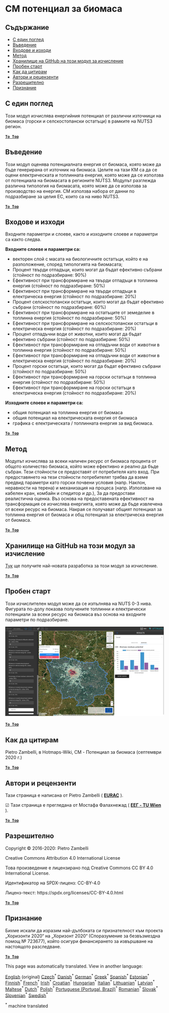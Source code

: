 <h1><a class="anchor" id="cm-biomass-potential" href="#cm-biomass-potential"><i class="fa fa-link"></i></a>CM потенциал за биомаса</h1><h2><a class="anchor" id="table-of-contents" href="#table-of-contents"><i class="fa fa-link"></i></a> Съдържание</h2><ul><li> <a href="#in-a-glance">С един поглед</a></li><li> <a href="#introduction">Въведение</a></li><li> <a href="#inputs-and-outputs">Входове и изходи</a></li><li> <a href="#method">Метод</a></li><li> <a href="#github-repository-of-this-calculation-module">Хранилище на GitHub на този модул за изчисление</a></li><li> <a href="#sample-run">Пробен старт</a></li><li> <a href="#how-to-cite">Как да цитирам</a></li><li> <a href="#authors-and-reviewers">Автори и рецензенти</a></li><li> <a href="#license">Разрешително</a></li><li> <a href="#acknowledgement">Признание</a></li></ul><h2><a class="anchor" id="in-a-glance" href="#in-a-glance"><i class="fa fa-link"></i></a> С един поглед</h2><p> Този модул изчислява енергийния потенциал от различни източници на биомаса (горски и селскостопански остатъци) в рамките на NUTS3 регион.</p><p> <a href="#table-of-contents"><strong><code>To Top</code></strong></a></p><h2><a class="anchor" id="introduction" href="#introduction"><i class="fa fa-link"></i></a> Въведение</h2><p> Този модул оценява потенциалната енергия от биомаса, която може да бъде генерирана от източник на биомаса. Целите на тази КМ са да се оцени електрическата и топлинната енергия, която може да се използва от потенциала на биомасата в регионите NUTS3. Модулът разглежда различна типология на биомасата, която може да се използва за производство на енергия. CM използва набора от данни по подразбиране за целия ЕС, които са на ниво NUTS3.</p><p> <a href="#table-of-contents"><strong><code>To Top</code></strong></a></p><h2><a class="anchor" id="inputs-and-outputs" href="#inputs-and-outputs"><i class="fa fa-link"></i></a> Входове и изходи</h2><p> Входните параметри и слоеве, както и изходните слоеве и параметри са както следва.</p><p> <strong>Входните слоеве и параметри са:</strong></p><ul><li> векторен слой с масата на биологичните остатъци, който е на разположение, според типологията на биомасата;</li><li> Процент твърди отпадъци, които могат да бъдат ефективно събрани (стойност по подразбиране: 90%)</li><li> Ефективност при трансформиране на твърди отпадъци в топлинна енергия (стойност по подразбиране: 50%)</li><li> Ефективност при трансформиране на твърди отпадъци в електрическа енергия (стойност по подразбиране: 20%)</li><li> Процент селскостопански остатъци, които могат да бъдат ефективно събрани (стойност по подразбиране: 60%)</li><li> Ефективност при трансформиране на остатъците от земеделие в топлинна енергия (стойност по подразбиране: 50%)</li><li> Ефективност при трансформиране на селскостопански остатъци в електрическа енергия (стойност по подразбиране: 20%)</li><li> Процент отпадъчни води от животни, които могат да бъдат ефективно събрани (стойност по подразбиране: 50%)</li><li> Ефективност при трансформиране на отпадъчни води от животни в топлинна енергия (стойност по подразбиране: 50%)</li><li> Ефективност при трансформиране на отпадъчни води от животни в електрическа енергия (стойност по подразбиране: 20%)</li><li> Процент горски остатъци, които могат да бъдат ефективно събрани (стойност по подразбиране: 50%)</li><li> Ефективност при трансформиране на горски остатъци в топлинна енергия (стойност по подразбиране: 50%)</li><li> Ефективност при трансформиране на горски остатъци в електрическа енергия (стойност по подразбиране: 20%)</li></ul><p> <strong>Изходните слоеве и параметри са:</strong></p><ul><li> общия потенциал на топлинна енергия от биомаса</li><li> общия потенциал на електрическата енергия от биомаса</li><li> графика с електрическата / топлинната енергия за вид биомаса.</li></ul><p> <a href="#table-of-contents"><strong><code>To Top</code></strong></a></p><h2><a class="anchor" id="method" href="#method"><i class="fa fa-link"></i></a> Метод</h2><p> Модулът изчислява за всеки наличен ресурс от биомаса процента от общото количество биомаса, който може ефективно и реално да бъде събран. Тези стойности се предоставят от потребителя като вход. При предоставянето на тези стойности потребителят трябва да вземе предвид параметри като горски почвени условия (напр. Наклон, неравности на терена) и механизация на процеса (напр. Използване на кабелен кран, комбайн и спедитор и др.), За да предостави реалистична оценка. Въз основа на предоставената ефективност на трансформация се изчислява енергията, която може да бъде извлечена от всеки ресурс на биомаса. Накрая се получават общият потенциал за топлинна енергия от биомаса и общ потенциал за електрическа енергия от биомаса.</p><p> <a href="#table-of-contents"><strong><code>To Top</code></strong></a></p><h2><a class="anchor" id="github-repository-of-this-calculation-module" href="#github-repository-of-this-calculation-module"><i class="fa fa-link"></i></a> Хранилище на GitHub на този модул за изчисление</h2><p> <a href="https://github.com/HotMaps/biomass_potential">Тук</a> ще получите най-новата разработка за този модул за изчисление.</p><p> <a href="#table-of-contents"><strong><code>To Top</code></strong></a></p><h2><a class="anchor" id="sample-run" href="#sample-run"><i class="fa fa-link"></i></a> Пробен старт</h2><p> Този изчислителен модул може да се изпълнява на NUTS 0-3 нива. Фигурата по-долу показва получените топлинни и електрически потенциали за всеки ресурс на биомаса въз основа на входните параметри по подразбиране.</p><img src="/en/CM-Biomass-potential/cm_biomass_potential.png"/><p> <a href="#table-of-contents"><strong><code>To Top</code></strong></a></p><h2><a class="anchor" id="how-to-cite" href="#how-to-cite"><i class="fa fa-link"></i></a> Как да цитирам</h2><p> Pietro Zambelli, в Hotmaps-Wiki, CM - Потенциал за биомаса (септември 2020 г.)</p><p> <a href="#table-of-contents"><strong><code>To Top</code></strong></a></p><h2><a class="anchor" id="authors-and-reviewers" href="#authors-and-reviewers"><i class="fa fa-link"></i></a> Автори и рецензенти</h2><p> Тази страница е написана от Pietro Zambelli ( <strong><a href="http://www.eurac.edu">EURAC</a></strong> ).</p><p> ☑ Тази страница е прегледана от Мостафа Фалахнежад ( <strong><a href="https://eeg.tuwien.ac.at/">ЕЕГ - TU Wien</a></strong> ).</p><p> <a href="#table-of-contents"><strong><code>To Top</code></strong></a></p><h2><a class="anchor" id="license" href="#license"><i class="fa fa-link"></i></a> Разрешително</h2><p> Copyright © 2016-2020: Pietro Zambelli</p><p> Creative Commons Attribution 4.0 International License</p><p> Това произведение е лицензирано под Creative Commons CC BY 4.0 International License.</p><p> Идентификатор на SPDX-лиценз: CC-BY-4.0</p><p> Лиценз-текст: https://spdx.org/licenses/CC-BY-4.0.html</p><p> <a href="#table-of-contents"><strong><code>To Top</code></strong></a></p><h2><a class="anchor" id="acknowledgement" href="#acknowledgement"><i class="fa fa-link"></i></a> Признание</h2><p> Бихме искали да изразим най-дълбоката си признателност към проекта „Хоризонти 2020“ на „Хоризонт 2020“ (Споразумение за безвъзмездна помощ № 723677), който осигури финансирането за извършване на настоящото разследване.</p><p> <a href="#table-of-contents"><strong><code>To Top</code></strong></a></p>
<!--- THIS IS A SUPER UNIQUE IDENTIFIER -->

This page was automatically translated. View in another language:

[English](../en/CM-Biomass-potential) (original)  [Czech](../cs/CM-Biomass-potential)<sup>\*</sup> [Danish](../da/CM-Biomass-potential)<sup>\*</sup> [German](../de/CM-Biomass-potential)<sup>\*</sup> [Greek](../el/CM-Biomass-potential)<sup>\*</sup> [Spanish](../es/CM-Biomass-potential)<sup>\*</sup> [Estonian](../et/CM-Biomass-potential)<sup>\*</sup> [Finnish](../fi/CM-Biomass-potential)<sup>\*</sup> [French](../fr/CM-Biomass-potential)<sup>\*</sup> [Irish](../ga/CM-Biomass-potential)<sup>\*</sup> [Croatian](../hr/CM-Biomass-potential)<sup>\*</sup> [Hungarian](../hu/CM-Biomass-potential)<sup>\*</sup> [Italian](../it/CM-Biomass-potential)<sup>\*</sup> [Lithuanian](../lt/CM-Biomass-potential)<sup>\*</sup> [Latvian](../lv/CM-Biomass-potential)<sup>\*</sup> [Maltese](../mt/CM-Biomass-potential)<sup>\*</sup> [Dutch](../nl/CM-Biomass-potential)<sup>\*</sup> [Polish](../pl/CM-Biomass-potential)<sup>\*</sup> [Portuguese (Portugal, Brazil)](../pt/CM-Biomass-potential)<sup>\*</sup> [Romanian](../ro/CM-Biomass-potential)<sup>\*</sup> [Slovak](../sk/CM-Biomass-potential)<sup>\*</sup> [Slovenian](../sl/CM-Biomass-potential)<sup>\*</sup> [Swedish](../sv/CM-Biomass-potential)<sup>\*</sup> 

<sup>\*</sup> machine translated
